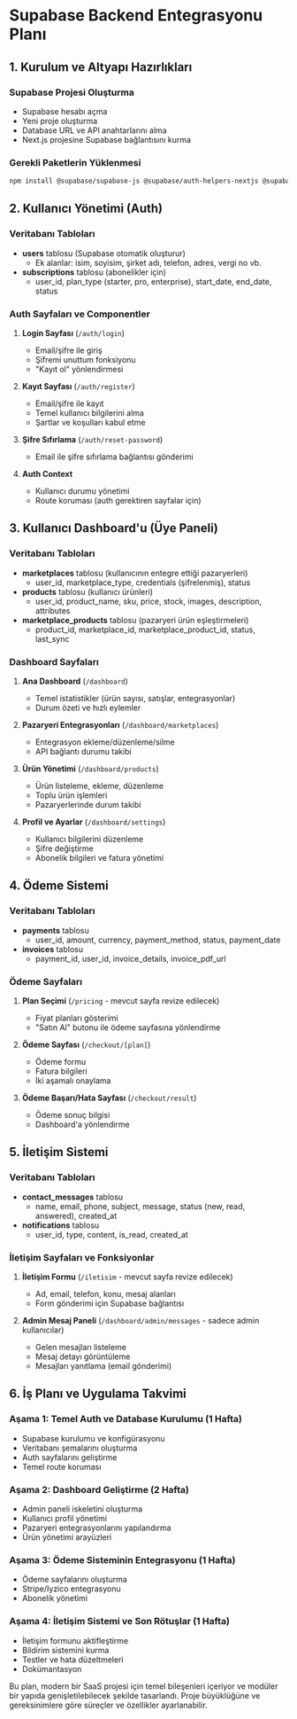 # Supabase Backend Entegrasyonu Planı

## 1. Kurulum ve Altyapı Hazırlıkları

### Supabase Projesi Oluşturma
- Supabase hesabı açma
- Yeni proje oluşturma
- Database URL ve API anahtarlarını alma
- Next.js projesine Supabase bağlantısını kurma

### Gerekli Paketlerin Yüklenmesi
```bash
npm install @supabase/supabase-js @supabase/auth-helpers-nextjs @supabase/auth-helpers-react
```

## 2. Kullanıcı Yönetimi (Auth)

### Veritabanı Tabloları
- **users** tablosu (Supabase otomatik oluşturur)
  - Ek alanlar: isim, soyisim, şirket adı, telefon, adres, vergi no vb.
- **subscriptions** tablosu (abonelikler için)
  - user_id, plan_type (starter, pro, enterprise), start_date, end_date, status

### Auth Sayfaları ve Componentler
1. **Login Sayfası** (`/auth/login`)
   - Email/şifre ile giriş
   - Şifremi unuttum fonksiyonu
   - "Kayıt ol" yönlendirmesi

2. **Kayıt Sayfası** (`/auth/register`)
   - Email/şifre ile kayıt
   - Temel kullanıcı bilgilerini alma
   - Şartlar ve koşulları kabul etme

3. **Şifre Sıfırlama** (`/auth/reset-password`)
   - Email ile şifre sıfırlama bağlantısı gönderimi

4. **Auth Context**
   - Kullanıcı durumu yönetimi
   - Route koruması (auth gerektiren sayfalar için)

## 3. Kullanıcı Dashboard'u (Üye Paneli)

### Veritabanı Tabloları
- **marketplaces** tablosu (kullanıcının entegre ettiği pazaryerleri)
  - user_id, marketplace_type, credentials (şifrelenmiş), status
- **products** tablosu (kullanıcı ürünleri)
  - user_id, product_name, sku, price, stock, images, description, attributes
- **marketplace_products** tablosu (pazaryeri ürün eşleştirmeleri)
  - product_id, marketplace_id, marketplace_product_id, status, last_sync

### Dashboard Sayfaları
1. **Ana Dashboard** (`/dashboard`)
   - Temel istatistikler (ürün sayısı, satışlar, entegrasyonlar)
   - Durum özeti ve hızlı eylemler

2. **Pazaryeri Entegrasyonları** (`/dashboard/marketplaces`)
   - Entegrasyon ekleme/düzenleme/silme
   - API bağlantı durumu takibi

3. **Ürün Yönetimi** (`/dashboard/products`)
   - Ürün listeleme, ekleme, düzenleme
   - Toplu ürün işlemleri
   - Pazaryerlerinde durum takibi

4. **Profil ve Ayarlar** (`/dashboard/settings`)
   - Kullanıcı bilgilerini düzenleme
   - Şifre değiştirme
   - Abonelik bilgileri ve fatura yönetimi

## 4. Ödeme Sistemi

### Veritabanı Tabloları
- **payments** tablosu
  - user_id, amount, currency, payment_method, status, payment_date
- **invoices** tablosu
  - payment_id, user_id, invoice_details, invoice_pdf_url

### Ödeme Sayfaları
1. **Plan Seçimi** (`/pricing` - mevcut sayfa revize edilecek)
   - Fiyat planları gösterimi
   - "Satın Al" butonu ile ödeme sayfasına yönlendirme

2. **Ödeme Sayfası** (`/checkout/[plan]`)
   - Ödeme formu
   - Fatura bilgileri
   - İki aşamalı onaylama

3. **Ödeme Başarı/Hata Sayfası** (`/checkout/result`)
   - Ödeme sonuç bilgisi
   - Dashboard'a yönlendirme

## 5. İletişim Sistemi

### Veritabanı Tabloları
- **contact_messages** tablosu
  - name, email, phone, subject, message, status (new, read, answered), created_at
- **notifications** tablosu
  - user_id, type, content, is_read, created_at

### İletişim Sayfaları ve Fonksiyonlar
1. **İletişim Formu** (`/iletisim` - mevcut sayfa revize edilecek)
   - Ad, email, telefon, konu, mesaj alanları
   - Form gönderimi için Supabase bağlantısı

2. **Admin Mesaj Paneli** (`/dashboard/admin/messages` - sadece admin kullanıcılar)
   - Gelen mesajları listeleme
   - Mesaj detayı görüntüleme
   - Mesajları yanıtlama (email gönderimi)

## 6. İş Planı ve Uygulama Takvimi

### Aşama 1: Temel Auth ve Database Kurulumu (1 Hafta)
- Supabase kurulumu ve konfigürasyonu
- Veritabanı şemalarını oluşturma
- Auth sayfalarını geliştirme
- Temel route koruması

### Aşama 2: Dashboard Geliştirme (2 Hafta)
- Admin paneli iskeletini oluşturma
- Kullanıcı profil yönetimi
- Pazaryeri entegrasyonlarını yapılandırma
- Ürün yönetimi arayüzleri

### Aşama 3: Ödeme Sisteminin Entegrasyonu (1 Hafta)
- Ödeme sayfalarını oluşturma
- Stripe/Iyzico entegrasyonu
- Abonelik yönetimi

### Aşama 4: İletişim Sistemi ve Son Rötuşlar (1 Hafta)
- İletişim formunu aktifleştirme
- Bildirim sistemini kurma
- Testler ve hata düzeltmeleri
- Dokümantasyon

Bu plan, modern bir SaaS projesi için temel bileşenleri içeriyor ve modüler bir yapıda genişletilebilecek şekilde tasarlandı. Proje büyüklüğüne ve gereksinimlere göre süreçler ve özellikler ayarlanabilir. 